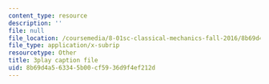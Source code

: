 ```yaml
---
content_type: resource
description: ''
file: null
file_location: /coursemedia/8-01sc-classical-mechanics-fall-2016/8b69d4a563345b00cf5936d9f4ef212d_yA203Lrd39E.srt
file_type: application/x-subrip
resourcetype: Other
title: 3play caption file
uid: 8b69d4a5-6334-5b00-cf59-36d9f4ef212d
---
```

